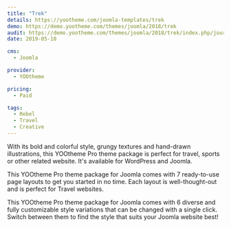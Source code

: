 ```yaml
---
title: "Trek"
details: https://yootheme.com/joomla-templates/trek
demo: https://demo.yootheme.com/themes/joomla/2018/trek
audit: https://demo.yootheme.com/themes/joomla/2018/trek/index.php/journal
date: 2019-05-10

cms: 
  - Joomla

provider:
  - YOOtheme

pricing:
  - Paid

tags:
  - Rebel
  - Travel
  - Creative
---
```


With its bold and colorful style, grungy textures and hand-drawn illustrations, this YOOtheme Pro theme package is perfect for travel, sports or other related website. It's available for WordPress and Joomla.

This YOOtheme Pro theme package for Joomla comes with 7 ready-to-use page layouts to get you started in no time. Each layout is well-thought-out and is perfect for Travel websites.

This YOOtheme Pro theme package for Joomla comes with 6 diverse and fully customizable style variations that can be changed with a single click. Switch between them to find the style that suits your Joomla website best!
